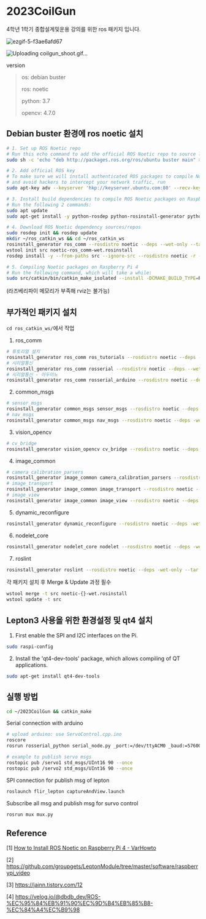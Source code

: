 # 2023CoilGun
4학년 1학기 종합설계및운용 강의를 위한 ros 패키지 입니다.

![ezgif-5-f3ae6afd67](https://github.com/YunaOI08/2023CoilGun/assets/87895999/beca67d4-f2e9-4820-b110-9f0e60e2035d)

![Uploading coilgun_shoot.gif…]()



version
> os: debian buster
> 
> ros: noetic
> 
> python: 3.7
> 
> opencv: 4.7.0
>

## Debian buster 환경에 ros noetic 설치

```bash
# 1. Set up ROS Noetic repo
# Run this echo command to add the official ROS Noetic repo to source list:
sudo sh -c 'echo "deb http://packages.ros.org/ros/ubuntu buster main" > /etc/apt/sources.list.d/ros-noetic.list'

# 2. Add official ROS key
# To make sure we will install authenticated ROS packages to compile Noetic on your Raspberry Pi 4
# and avoid hackers to intercept your network traffic, run
sudo apt-key adv --keyserver 'hkp://keyserver.ubuntu.com:80' --recv-key C1CF6E31E6BADE8868B172B4F42ED6FBAB17C654

# 3. Install build dependencies to compile ROS Noetic packages on Raspberry Pi 4
# Run the following 2 commands:
sudo apt update
sudo apt-get install -y python-rosdep python-rosinstall-generator python-wstool python-rosinstall build-essential cmake

# 4. Download ROS Noetic dependency sources/repos
sudo rosdep init && rosdep update
mkdir ~/ros_catkin_ws && cd ~/ros_catkin_ws
rosinstall_generator ros_comm --rosdistro noetic --deps --wet-only --tar > noetic-ros_comm-wet.rosinstall
wstool init src noetic-ros_comm-wet.rosinstall
rosdep install -y --from-paths src --ignore-src --rosdistro noetic -r --os=debian:buster

# 5. Compiling Noetic packages on Raspberry Pi 4
# Run the following command, which will take a while:
sudo src/catkin/bin/catkin_make_isolated --install -DCMAKE_BUILD_TYPE=Release --install-space /opt/ros/noetic -j1 -DPYTHON_EXECUTABLE=/usr/bin/python3
```

(라즈베리파이 메모리가 부족해 rviz는 불가능)

## 부가적인 패키지 설치

`cd ros_catkin_ws/`에서 작업

1. ros_comm
```bash
# 튜토리얼 설치
rosinstall_generator ros_comm ros_tutorials --rosdistro noetic --deps --wet-only --exclude roslisp --tar >> noetic-ros_comm-wet.rosinstall
# 시리얼통신
rosinstall_generator ros_comm rosserial --rosdistro noetic --deps --wet-only --exclude roslisp --tar >> noetic-ros_comm-wet.rosinstall
# 시리얼통신 - 아두이노
rosinstall_generator ros_comm rosserial_arduino --rosdistro noetic --deps --wet-only --exclude roslisp --tar >> noetic-ros_comm-wet.rosinstall
```

2. common_msgs
```bash
# sensor_msgs
rosinstall_generator common_msgs sensor_msgs --rosdistro noetic --deps -wet-only --tar > noetic-common_msgs-wet.rosinstall
# nav_msgs
rosinstall_generator common_msgs nav_msgs --rosdistro noetic --deps -wet-only --tar > noetic-common_msgs-wet.rosinstall
```

3. vision_opencv
```bash
# cv_bridge
rosinstall_generator vision_opencv cv_bridge --rosdistro noetic --deps -wet-only --tar > noetic-vision_opencv-wet.rosinstall
```

4. image_common
```bash
# camera_calibration_parsers
rosinstall_generator image_common camera_calibration_parsers --rosdistro noetic --deps -wet-only --tar > noetic-image_common-wet.rosinstall
# image_transport
rosinstall_generator image_common image_transport --rosdistro noetic --deps -wet-only --tar > noetic-image_common-wet.rosinstall
# image_view
rosinstall_generator image_common image_view --rosdistro noetic --deps -wet-only --tar > noetic-image_common-wet.rosinstall
```

5. dynamic_reconfigure
```bash
rosinstall_generator dynamic_reconfigure --rosdistro noetic --deps -wet-only --tar > noetic-dynamic_reconfigure-wet.rosinstall
```

6. nodelet_core
```bash
rosinstall_generator nodelet_core nodelet --rosdistro noetic --deps -wet-only --tar > noetic-nodelet_core-wet.rosinstall
```
7. roslint
```bash
rosinstall_generator roslint --rosdistro noetic --deps -wet-only --tar > noetic-roslint-wet.rosinstall
```

각 패키지 설치 후 Merge & Update 과정 필수
```bash
wstool merge -t src noetic-{}-wet.rosinstall
wstool update -t src
```

## Lepton3 사용을 위한 환경설정 및 qt4 설치
1. First enable the SPI and I2C interfaces on the Pi.
```bash
sudo raspi-config
```

2. Install the 'qt4-dev-tools' package, which allows compiling of QT applications.
```bash
sudo apt-get install qt4-dev-tools
```

## 실행 방법
```bash
cd ~/2023CoilGun && catkin_make
```
Serial connection with arduino
```bash
# upload arduino: use ServoControl.cpp.ino
roscore
rosrun rosserial_python serial_node.py _port:=/dev/ttyACM0 _baud:=57600

# example to publish servo msgs
rostopic pub /servo1 std_msgs/UInt16 90 --once
rostopic pub /servo2 std_msgs/UInt16 90 --once
```
SPI connection for publish msg of lepton
```bash
roslaunch flir_lepton captureAndView.launch
```
Subscribe all msg and publish msg for survo control
```
rosrun mux mux.py
```

## Reference
[1] [How to Install ROS Noetic on Raspberry Pi 4 - VarHowto](https://varhowto.com/install-ros-noetic-raspberry-pi-4/)

[2] https://github.com/groupgets/LeptonModule/tree/master/software/raspberrypi_video

[3] https://jainn.tistory.com/12

[4] https://velog.io/@dbdb_dev/ROS-%EC%95%84%EB%91%90%EC%9D%B4%EB%85%B8-%EC%84%A4%EC%B9%98
